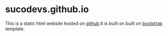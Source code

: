 # sucodevs.github.io
<P>This is a static html website hosted on <a href="www.github.com">github</a>.It is built on built on <a href="www.getbootstrap.com">bootstrap</a> template.
  
  
  
